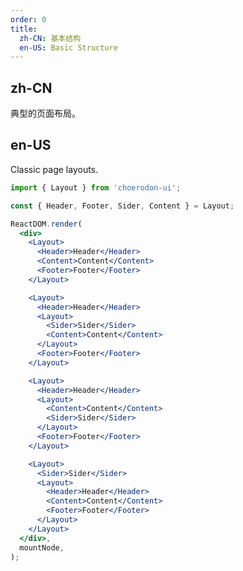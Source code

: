 ```yaml
---
order: 0
title:
  zh-CN: 基本结构
  en-US: Basic Structure
---
```


## zh-CN

典型的页面布局。

## en-US

Classic page layouts.

```jsx
import { Layout } from 'choerodon-ui';

const { Header, Footer, Sider, Content } = Layout;

ReactDOM.render(
  <div>
    <Layout>
      <Header>Header</Header>
      <Content>Content</Content>
      <Footer>Footer</Footer>
    </Layout>

    <Layout>
      <Header>Header</Header>
      <Layout>
        <Sider>Sider</Sider>
        <Content>Content</Content>
      </Layout>
      <Footer>Footer</Footer>
    </Layout>

    <Layout>
      <Header>Header</Header>
      <Layout>
        <Content>Content</Content>
        <Sider>Sider</Sider>
      </Layout>
      <Footer>Footer</Footer>
    </Layout>

    <Layout>
      <Sider>Sider</Sider>
      <Layout>
        <Header>Header</Header>
        <Content>Content</Content>
        <Footer>Footer</Footer>
      </Layout>
    </Layout>
  </div>,
  mountNode,
);
```

<style>
#components-layout-demo-basic .code-box-demo {
  text-align: center;
}
#components-layout-demo-basic .c7n-layout-header,
#components-layout-demo-basic .c7n-layout-footer {
  background: #7dbcea;
  color: #fff;
}
#components-layout-demo-basic .c7n-layout-footer {
  line-height: 1.5;
}
#components-layout-demo-basic .c7n-layout-sider {
  background: #3ba0e9;
  color: #fff;
  line-height: 120px;
}
#components-layout-demo-basic .c7n-layout-content {
  background: rgba(16, 142, 233, 1);
  color: #fff;
  min-height: 120px;
  line-height: 120px;
}
#components-layout-demo-basic > .code-box-demo > div > .c7n-layout {
  margin-bottom: 48px;
}
#components-layout-demo-basic > .code-box-demo > div > .c7n-layout:last-child {
  margin: 0;
}
</style>
